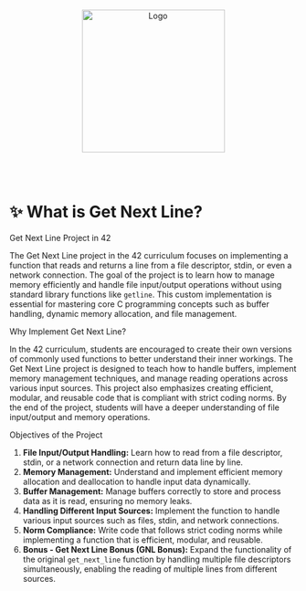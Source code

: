 <br />
<p align="center">
  <a href="https://raw.githubusercontent.com/othneildrew/Best-README-Template/master/images/logo.png">
    <img src="https://upload.wikimedia.org/wikipedia/commons/thumb/8/8d/42_Logo.svg/1200px-42_Logo.svg.png" alt="Logo" width="250" height="250">
  </a>

  <p align="center">
    <br />
    <br />
  </p>
</p>

# :sparkles: What is Get Next Line?

Get Next Line Project in 42

The Get Next Line project in the 42 curriculum focuses on implementing a function that reads and returns a line from a file descriptor, stdin, or even a network connection. The goal of the project is to learn how to manage memory efficiently and handle file input/output operations without using standard library functions like `getline`. This custom implementation is essential for mastering core C programming concepts such as buffer handling, dynamic memory allocation, and file management.

Why Implement Get Next Line?

In the 42 curriculum, students are encouraged to create their own versions of commonly used functions to better understand their inner workings. The Get Next Line project is designed to teach how to handle buffers, implement memory management techniques, and manage reading operations across various input sources. This project also emphasizes creating efficient, modular, and reusable code that is compliant with strict coding norms. By the end of the project, students will have a deeper understanding of file input/output and memory operations.

Objectives of the Project

1. **File Input/Output Handling:** Learn how to read from a file descriptor, stdin, or a network connection and return data line by line.
2. **Memory Management:** Understand and implement efficient memory allocation and deallocation to handle input data dynamically.
3. **Buffer Management:** Manage buffers correctly to store and process data as it is read, ensuring no memory leaks.
4. **Handling Different Input Sources:** Implement the function to handle various input sources such as files, stdin, and network connections.
5. **Norm Compliance:** Write code that follows strict coding norms while implementing a function that is efficient, modular, and reusable.
6. **Bonus - Get Next Line Bonus (GNL Bonus):** Expand the functionality of the original `get_next_line` function by handling multiple file descriptors simultaneously, enabling the reading of multiple lines from different sources.
